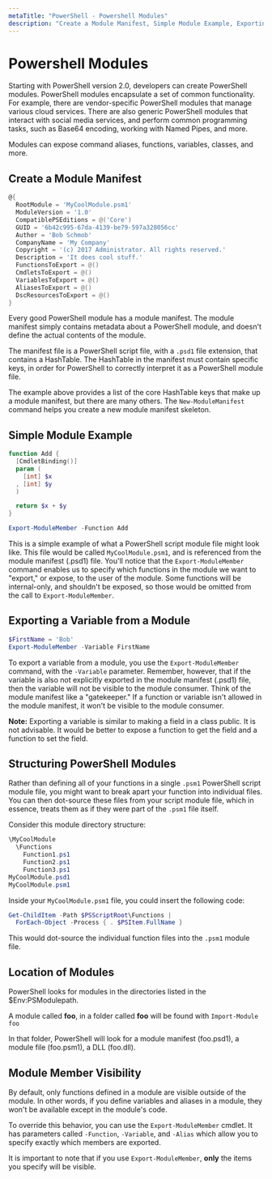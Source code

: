 ```yaml
---
metaTitle: "PowerShell - Powershell Modules"
description: "Create a Module Manifest, Simple Module Example, Exporting a Variable from a Module, Structuring PowerShell Modules, Location of Modules, Module Member Visibility"
---
```


# Powershell Modules


Starting with PowerShell version 2.0, developers can create PowerShell modules. PowerShell modules encapsulate a set of common functionality. For example, there are vendor-specific PowerShell modules that manage various cloud services. There are also generic PowerShell modules that interact with social media services, and perform common programming tasks, such as Base64 encoding, working with Named Pipes, and more.

Modules can expose command aliases, functions, variables, classes, and more.



## Create a Module Manifest


```powershell
@{
  RootModule = 'MyCoolModule.psm1'
  ModuleVersion = '1.0'
  CompatiblePSEditions = @('Core')
  GUID = '6b42c995-67da-4139-be79-597a328056cc'
  Author = 'Bob Schmob'
  CompanyName = 'My Company'
  Copyright = '(c) 2017 Administrator. All rights reserved.'
  Description = 'It does cool stuff.'
  FunctionsToExport = @()
  CmdletsToExport = @()
  VariablesToExport = @()
  AliasesToExport = @()
  DscResourcesToExport = @()
}

```

Every good PowerShell module has a module manifest. The module manifest simply contains metadata about a PowerShell module, and doesn't define the actual contents of the module.

The manifest file is a PowerShell script file, with a `.psd1` file extension, that contains a HashTable. The HashTable in the manifest must contain specific keys, in order for PowerShell to correctly interpret it as a PowerShell module file.

The example above provides a list of the core HashTable keys that make up a module manifest, but there are many others. The `New-ModuleManifest` command helps you create a new module manifest skeleton.



## Simple Module Example


```powershell
function Add {
  [CmdletBinding()]
  param (
    [int] $x
  , [int] $y
  )

  return $x + $y
}

Export-ModuleMember -Function Add

```

This is a simple example of what a PowerShell script module file might look like. This file would be called `MyCoolModule.psm1`, and is referenced from the module manifest (.psd1) file. You'll notice that the `Export-ModuleMember` command enables us to specify which functions in the module we want to "export," or expose, to the user of the module. Some functions will be internal-only, and shouldn't be exposed, so those would be omitted from the call to `Export-ModuleMember`.



## Exporting a Variable from a Module


```powershell
$FirstName = 'Bob'
Export-ModuleMember -Variable FirstName

```

To export a variable from a module, you use the `Export-ModuleMember` command, with the `-Variable` parameter. Remember, however, that if the variable is also not explicitly exported in the module manifest (.psd1) file, then the variable will not be visible to the module consumer. Think of the module manifest like a "gatekeeper." If a function or variable isn't allowed in the module manifest, it won't be visible to the module consumer.

**Note:** Exporting a variable is similar to making a field in a class public.  It is not advisable.  It would be better to expose a function to get the field and a function to set the field.



## Structuring PowerShell Modules


Rather than defining all of your functions in a single `.psm1` PowerShell script module file, you might want to break apart your function into individual files. You can then dot-source these files from your script module file, which in essence, treats them as if they were part of the `.psm1` file itself.

Consider this module directory structure:

```powershell
\MyCoolModule
  \Functions
    Function1.ps1
    Function2.ps1
    Function3.ps1
MyCoolModule.psd1
MyCoolModule.psm1

```

Inside your `MyCoolModule.psm1` file, you could insert the following code:

```powershell
Get-ChildItem -Path $PSScriptRoot\Functions | 
  ForEach-Object -Process { . $PSItem.FullName }

```

This would dot-source the individual function files into the `.psm1` module file.



## Location of Modules


PowerShell looks for modules in the directories listed in the $Env:PSModulepath.

A module called **foo**, in a folder called **foo** will be found with `Import-Module foo`

In that folder, PowerShell will look for a module manifest (foo.psd1), a module file (foo.psm1), a DLL (foo.dll).



## Module Member Visibility


By default, only functions defined in a module are visible outside of the module. In other words, if you define variables and aliases in a module, they won't be available except in the module's code.

To override this behavior, you can use the `Export-ModuleMember` cmdlet.  It has parameters called `-Function`, `-Variable`, and `-Alias` which allow you to specify exactly which members are exported.

It is important to note that if you use `Export-ModuleMember`, **only** the items you specify will be visible.

